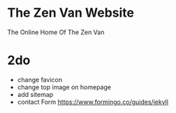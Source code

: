 # The Zen Van Website

The Online Home Of The Zen Van


2do
===
* change favicon
* change top image on homepage
* add sitemap
* contact Form https://www.formingo.co/guides/jekyll
